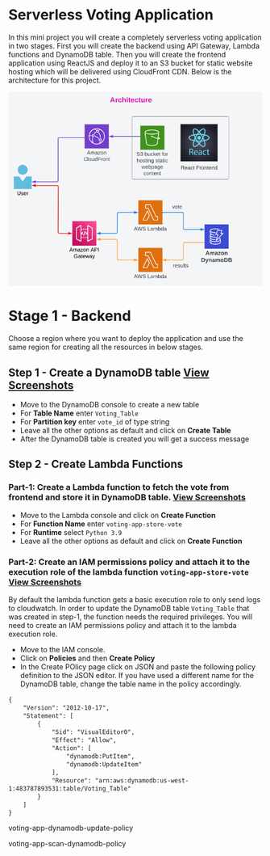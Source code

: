 # Serverless Voting Application

In this mini project you will create a completely serverless voting application in two stages. First you will create the backend using API Gateway, Lambda functions and DynamoDB table. Then you will create the frontend application using ReactJS and deploy it to an S3 bucket for static website hosting which will be delivered using CloudFront CDN. Below is the architecture for this project.

![Architecture](Architecture-ServerlessVotingApp.png)

# Stage 1 - Backend

Choose a region where you want to deploy the application and use the same region for creating all the resources in below stages.

## Step 1 - Create a DynamoDB table [View Screenshots](./02_LABINSTRUCTIONS/Stage1_Step1.md)

- Move to the DynamoDB console to create a new table
- For **Table Name** enter `Voting_Table`
- For **Partition key** enter `vote_id` of type string
- Leave all the other options as default and click on **Create Table**
- After the DynamoDB table is created you will get a success message

## Step 2 - Create Lambda Functions

### **Part-1: Create a Lambda function to fetch the vote from frontend and store it in DynamoDB table.** [View Screenshots](./02_LABINSTRUCTIONS/Stage1_Step2_Part1.md)

- Move to the Lambda console and click on **Create Function** 
- For **Function Name** enter `voting-app-store-vote`
- For **Runtime** select `Python 3.9`
- Leave all the other options as default and click on **Create Function**

### **Part-2:** Create an IAM permissions policy and attach it to the execution role of the lambda function `voting-app-store-vote` [View Screenshots](./02_LABINSTRUCTIONS/Stage1_Step2_Part2.md)

By default the lambda function gets a basic execution role to only send logs to cloudwatch. In order to update the DynamoDB table `Voting_Table` that was created in step-1, the function needs the required privileges. You will need to create an IAM permissions policy and attach it to the lambda execution role.

- Move to the IAM console.
- Click on **Policies** and then **Create Policy**
- In the Create POlicy page click on JSON and paste the following policy definition to the JSON editor. If you have used a different name for the DynamoDB table, change the table name in the policy accordingly.

```
{
    "Version": "2012-10-17",
    "Statement": [
        {
            "Sid": "VisualEditor0",
            "Effect": "Allow",
            "Action": [
                "dynamodb:PutItem",
                "dynamodb:UpdateItem"
            ],
            "Resource": "arn:aws:dynamodb:us-west-1:483787893531:table/Voting_Table"
        }
    ]
}
```


voting-app-dynamodb-update-policy

voting-app-scan-dynamodb-policy

